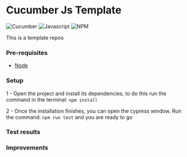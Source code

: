 # Cucumber Js Template

![Cucumber](https://img.shields.io/badge/cucumber-%2323D96C?style=for-the-badge&logo=cucumber&logoColor=white)
![Javascript](https://img.shields.io/badge/javascript-black?style=for-the-badge&logo=javascript&logoColor=#F7DF1E)
![NPM](https://img.shields.io/badge/NPM-red?style=for-the-badge&logo=npm&logoColor=white)

This is a template repos

### Pre-requisites

- [Node](https://nodejs.org/en/download/)

### Setup

1 - Open the project and install its dependencies, to do this run the command in the terminal: `npm install`

2 - Once the installation finishes, you can open the cypress window. Run the command: `npm run test` and you are ready to go

### Test results


### Improvements


